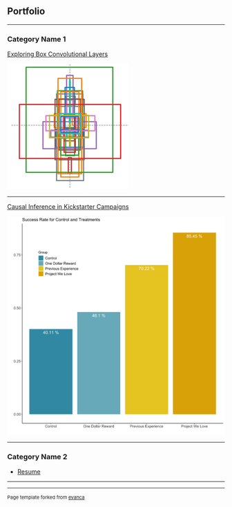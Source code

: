 ## Portfolio

---

### Category Name 1

[Exploring Box Convolutional Layers](https://github.com/dkang9503/cs231n_project_box_convolution/blob/master/Final_Report.pdf)

<img src="images/box_conv_converged.png?raw=true"/>

---
[Causal Inference in Kickstarter Campaigns](https://github.com/HarryEm/MSE327Project/blob/master/Final_Report.pdf)

<img src="images/TreatmentControlBars.png?raw=true"/>

---

### Category Name 2

- [Resume](/pdf/Resume_Fall19.pdf)

---




---
<p style="font-size:11px">Page template forked from <a href="https://github.com/evanca/quick-portfolio">evanca</a></p>
<!-- Remove above link if you don't want to attibute -->
